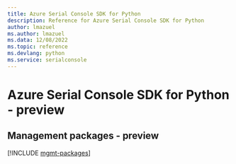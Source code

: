 ```yaml
---
title: Azure Serial Console SDK for Python
description: Reference for Azure Serial Console SDK for Python
author: lmazuel
ms.author: lmazuel
ms.data: 12/08/2022
ms.topic: reference
ms.devlang: python
ms.service: serialconsole
---
```

# Azure Serial Console SDK for Python - preview

## Management packages - preview
[!INCLUDE [mgmt-packages](serial-console-mgmt-index.md)]
